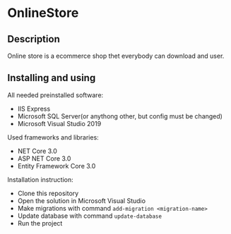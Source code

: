 # OnlineStore
## Description
Online store is a ecommerce shop thet everybody can download and user.
## Installing and using
All needed preinstalled software:
* IIS Express
* Microsoft SQL Server(or anythong other, but config must be changed)
* Microsoft Visual Studio 2019

Used frameworks and libraries:
* NET Core 3.0
* ASP NET Core 3.0
* Entity Framework Core 3.0

Installation instruction:
* Clone this repository
* Open the solution in Microsoft Visual Studio 
* Make migrations with command `add-migration <migration-name>`
* Update database with command `update-database`
* Run the project
